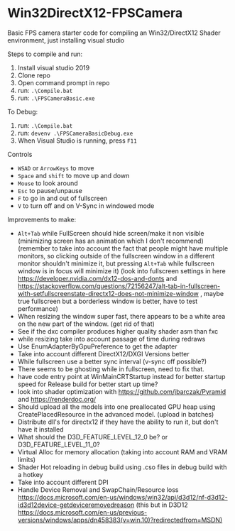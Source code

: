 # Win32DirectX12-FPSCamera
Basic FPS camera starter code for compiling an Win32/DirectX12 Shader environment, just installing visual studio


Steps to compile and run:
1) Install visual studio 2019
2) Clone repo
3) Open command prompt in repo
4) run: `.\Compile.bat`
5) run: `.\FPSCameraBasic.exe`

To Debug:
1) run: `.\Compile.bat`
2) run: `devenv .\FPSCameraBasicDebug.exe`
3) When Visual Studio is running, press `F11`

Controls
- `WSAD` or `ArrowKeys` to move
- `Space` and `shift` to move up and down
- `Mouse` to look around
- `Esc` to pause/unpause
- `F` to go in and out of fullscreen
- `V` to turn off and on V-Sync in windowed mode

Improvements to make:
- `Alt+Tab` while FullScreen should hide screen/make it non visible (minimizing screen has an animation which I don't recommend) (remember to take into account the fact that people might have multiple monitors, so clicking outside of the fullscreen window in a different monitor shouldn't minimize it, but pressing `Alt+Tab` while fullscreen window is in focus will minimize it) (look into fullscreen settings in here https://developer.nvidia.com/dx12-dos-and-donts and https://stackoverflow.com/questions/72156247/alt-tab-in-fullscreen-with-setfullscreenstate-directx12-does-not-minimize-window , maybe true fullscreen but a borderless window is better, have to test performance)
- When resizing the window super fast, there appears to be a white area on the new part of the window. (get rid of that)
- See if the dxc compiler produces higher quality shader asm than fxc
- while resizing take into account passage of time during redraws
- Use EnumAdapterByGpuPreference to get the adapter
- Take into account different DirectX12/DXGI Versions better
- While fullscreen use a better sync interval (v-sync off possible?)
- There seems to be ghosting while in fullscreen, need to fix that.
- have code entry point at WinMainCRTStartup instead for better startup speed for Release build for better start up time?
- look into shader optimization with https://github.com/jbarczak/Pyramid and https://renderdoc.org/
- Should upload all the models into one preallocated GPU heap using CreatePlacedResource in the advanced model. (upload in batches)
- Distribute dll's for directx12 if they have the ability to run it, but don't have it installed
- What should the D3D_FEATURE_LEVEL_12_0 be? or D3D_FEATURE_LEVEL_11_0?
- Virtual Alloc for memory allocation (taking into account RAM and VRAM limits)
- Shader Hot reloading in debug build using .cso files in debug build with a hotkey
- Take into account different DPI
- Handle Device Removal and SwapChain/Resource loss https://docs.microsoft.com/en-us/windows/win32/api/d3d12/nf-d3d12-id3d12device-getdeviceremovedreason (this but in D3D12 https://docs.microsoft.com/en-us/previous-versions/windows/apps/dn458383(v=win.10)?redirectedfrom=MSDN)

